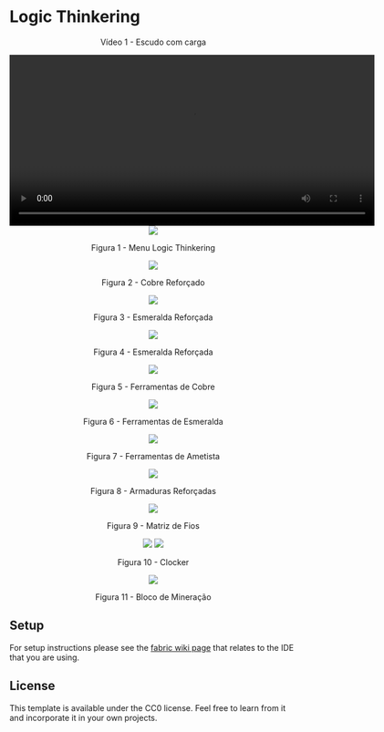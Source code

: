 # Logic Thinkering

<center>

Vídeo 1 - Escudo com carga

<video width="640" height="300" controls>
  <source src="https://files.catbox.moe/5azm13.mp4" type="video/mp4">
  Seu navegador não suporta a tag de vídeo.
</video>

</center>

<center>

<img src="https://raw.githubusercontent.com/UnBArqDsw2024-2/2024.2_G1_Logic_Thinkering_Entrega_03/main/assets/modimages/itemgroup.jpeg?raw=true"/>

Figura 1 - Menu Logic Thinkering

</center>

<center>

<img src="https://raw.githubusercontent.com/UnBArqDsw2024-2/2024.2_G1_Logic_Thinkering_Entrega_03/main/assets/modimages/ccr.png?raw=true"/>

Figura 2 - Cobre Reforçado

</center>

<center>

<img src="https://raw.githubusercontent.com/UnBArqDsw2024-2/2024.2_G1_Logic_Thinkering_Entrega_03/main/assets/modimages/cer.png?raw=true"/>

Figura 3 - Esmeralda Reforçada

</center>

<center>

<img src="https://raw.githubusercontent.com/UnBArqDsw2024-2/2024.2_G1_Logic_Thinkering_Entrega_03/main/assets/modimages/car.png?raw=true"/>

Figura 4 - Esmeralda Reforçada

</center>

<center>

<img src="https://raw.githubusercontent.com/UnBArqDsw2024-2/2024.2_G1_Logic_Thinkering_Entrega_03/main/assets/modimages/kcr.jpeg?raw=true"/>

Figura 5 - Ferramentas de Cobre

</center>

<center>

<img src="https://raw.githubusercontent.com/UnBArqDsw2024-2/2024.2_G1_Logic_Thinkering_Entrega_03/main/assets/modimages/ker.jpeg?raw=true"/>

Figura 6 - Ferramentas de Esmeralda

</center>

<center>

<img src="https://raw.githubusercontent.com/UnBArqDsw2024-2/2024.2_G1_Logic_Thinkering_Entrega_03/main/assets/modimages/kar.jpeg?raw=true"/>

Figura 7 - Ferramentas de Ametista

</center>

<center>

<img src="https://raw.githubusercontent.com/UnBArqDsw2024-2/2024.2_G1_Logic_Thinkering_Entrega_03/main/assets/modimages/armaduras.jpeg?raw=true"/>

Figura 8 - Armaduras Reforçadas

</center>

<center>

<img src="https://raw.githubusercontent.com/UnBArqDsw2024-2/2024.2_G1_Logic_Thinkering_Entrega_03/main/assets/modimages/bmf.jpeg?raw=true"/>

Figura 9 - Matriz de Fios

</center>

<center>

<img src="https://raw.githubusercontent.com/UnBArqDsw2024-2/2024.2_G1_Logic_Thinkering_Entrega_03/main/assets/modimages/clockativo.jpeg?raw=true"/>
<img src="https://raw.githubusercontent.com/UnBArqDsw2024-2/2024.2_G1_Logic_Thinkering_Entrega_03/main/assets/modimages/clockdesativo.jpeg?raw=true"/>

Figura 10 - Clocker

</center>

<center>

<img src="https://raw.githubusercontent.com/UnBArqDsw2024-2/2024.2_G1_Logic_Thinkering_Entrega_03/main/assets/modimages/miner.jpeg?raw=true"/>

Figura 11 - Bloco de Mineração

</center>

## Setup

For setup instructions please see the [fabric wiki page](https://fabricmc.net/wiki/tutorial:setup) that relates to the IDE that you are using.

## License

This template is available under the CC0 license. Feel free to learn from it and incorporate it in your own projects.
